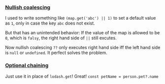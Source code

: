 ### [Nullish coalescing](https://developer.mozilla.org/en-US/docs/Web/JavaScript/Reference/Operators/Nullish_coalescing_operator)

I used to write something like ```(map.get('abc') || 1)``` to set a default value as `1`, only in case the key `abc` does not exist.

But that has an unintended behavior: If the value of the map is allowed to be `0`, which is `falsy`, the right hand side of `||` still excutes.

Now nullish coalescing `??` only executes right hand side iff the left hand side is `null` or `undefined`. It perfect solves the problem.


### [Optional chaining](https://developer.mozilla.org/en-US/docs/Web/JavaScript/Reference/Operators/Optional_chaining)

Just use it in place of `lodash.get`! Great!
`const petName = person.pet?.name`
